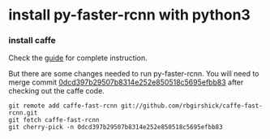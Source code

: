 # install py-faster-rcnn with python3

### install caffe

Check the [guide](https://github.com/dungba88/caffe-python3-install/blob/master/install-caffe.md) for complete instruction. 

But there are some changes needed to run py-faster-rcnn. You will need to merge commit [0dcd397b29507b8314e252e850518c5695efbb83](https://github.com/rbgirshick/caffe-fast-rcnn/commit/0dcd397b29507b8314e252e850518c5695efbb83) after checking out the caffe code.

```shell
git remote add caffe-fast-rcnn git://github.com/rbgirshick/caffe-fast-rcnn.git
git fetch caffe-fast-rcnn
git cherry-pick -n 0dcd397b29507b8314e252e850518c5695efbb83
```
